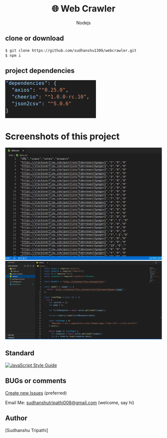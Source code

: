 <h1 align="center">
🌐 Web Crawler
</h1>
<p align="center">
Nodejs
</p>




## clone or download
```terminal
$ git clone https://github.com/sudhanshu1309/webcrawler.git
$ npm i
```

## project dependencies
<img src="samples/1.png">





# Screenshots of this project
<div>
<img src="samples/2.png">
<img src="samples/3.png">
</div>

## Standard

[![JavaScript Style Guide](https://cdn.rawgit.com/standard/standard/master/badge.svg)](https://github.com/standard/standard)

## BUGs or comments

[Create new Issues](https://github.com/sudhanshu1309/webcrawler/issues) (preferred)

Email Me: sudhanshutripathi008@gmail.com (welcome, say hi)

## Author
[Sudhanshu Tripathi]
